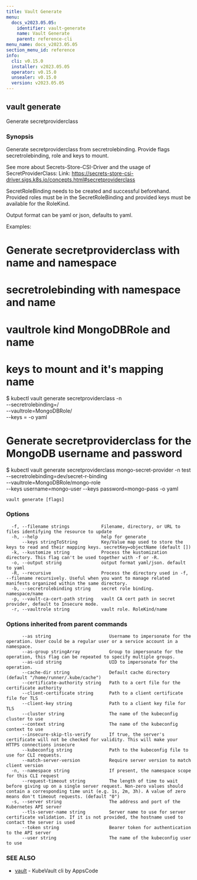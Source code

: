 ```yaml
---
title: Vault Generate
menu:
  docs_v2023.05.05:
    identifier: vault-generate
    name: Vault Generate
    parent: reference-cli
menu_name: docs_v2023.05.05
section_menu_id: reference
info:
  cli: v0.15.0
  installer: v2023.05.05
  operator: v0.15.0
  unsealer: v0.15.0
  version: v2023.05.05
---
```


## vault generate

Generate secretproviderclass

### Synopsis

Generate secretproviderclass from secretrolebinding. Provide flags secretrolebinding, role and keys to mount.

See more about Secrets-Store-CSI-Driver and the usage of SecretProviderClass:
	Link: https://secrets-store-csi-driver.sigs.k8s.io/concepts.html#secretproviderclass

SecretRoleBinding needs to be created and successful beforehand. Provided roles must be in the SecretRoleBinding and provided keys must be available for the RoleKind.

Output format can be yaml or json, defaults to yaml.

Examples:
 # Generate secretproviderclass with name <name1> and namespace <ns1>
 # secretrolebinding with namespace <ns2> and name <name2>
 # vaultrole kind MongoDBRole and name <name3>
 # keys to mount <secretKey> and it's mapping name <objectName>

 $ kubectl vault generate secretproviderclass <name1> -n <ns1> \
 --secretrolebinding=<ns2>/<name2> \
 --vaultrole=MongoDBRole/<name3> \
 --keys <secretKey>=<objectName> -o yaml

 # Generate secretproviderclass for the MongoDB username and password

 $ kubectl vault generate secretproviderclass mongo-secret-provider -n test \
 --secretrolebinding=dev/secret-r-binding \
 --vaultrole=MongoDBRole/mongo-role \
 --keys username=mongo-user --keys password=mongo-pass -o yaml


```
vault generate [flags]
```

### Options

```
  -f, --filename strings            Filename, directory, or URL to files identifying the resource to update
  -h, --help                        help for generate
      --keys stringToString         Key/Value map used to store the keys to read and their mapping keys. secretKey=objectName (default [])
  -k, --kustomize string            Process the kustomization directory. This flag can't be used together with -f or -R.
  -o, --output string               output format yaml/json. default to yaml
  -R, --recursive                   Process the directory used in -f, --filename recursively. Useful when you want to manage related manifests organized within the same directory.
  -b, --secretrolebinding string    secret role binding. namespace/name
  -p, --vault-ca-cert-path string   vault CA cert path in secret provider, default to Insecure mode.
  -r, --vaultrole string            vault role. RoleKind/name
```

### Options inherited from parent commands

```
      --as string                      Username to impersonate for the operation. User could be a regular user or a service account in a namespace.
      --as-group stringArray           Group to impersonate for the operation, this flag can be repeated to specify multiple groups.
      --as-uid string                  UID to impersonate for the operation.
      --cache-dir string               Default cache directory (default "/home/runner/.kube/cache")
      --certificate-authority string   Path to a cert file for the certificate authority
      --client-certificate string      Path to a client certificate file for TLS
      --client-key string              Path to a client key file for TLS
      --cluster string                 The name of the kubeconfig cluster to use
      --context string                 The name of the kubeconfig context to use
      --insecure-skip-tls-verify       If true, the server's certificate will not be checked for validity. This will make your HTTPS connections insecure
      --kubeconfig string              Path to the kubeconfig file to use for CLI requests.
      --match-server-version           Require server version to match client version
  -n, --namespace string               If present, the namespace scope for this CLI request
      --request-timeout string         The length of time to wait before giving up on a single server request. Non-zero values should contain a corresponding time unit (e.g. 1s, 2m, 3h). A value of zero means don't timeout requests. (default "0")
  -s, --server string                  The address and port of the Kubernetes API server
      --tls-server-name string         Server name to use for server certificate validation. If it is not provided, the hostname used to contact the server is used
      --token string                   Bearer token for authentication to the API server
      --user string                    The name of the kubeconfig user to use
```

### SEE ALSO

* [vault](/docs/v2023.05.05/reference/cli/vault)	 - KubeVault cli by AppsCode

